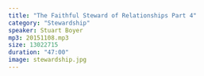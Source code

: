 ```yaml
---
title: "The Faithful Steward of Relationships Part 4"
category: "Stewardship"
speaker: Stuart Boyer
mp3: 20151108.mp3
size: 13022715
duration: "47:00"
image: stewardship.jpg
---
```


